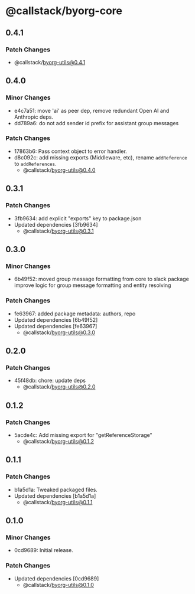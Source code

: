 # @callstack/byorg-core

## 0.4.1

### Patch Changes

- @callstack/byorg-utils@0.4.1

## 0.4.0

### Minor Changes

- e4c7a51: move 'ai' as peer dep, remove redundant Open AI and Anthropic deps.
- dd789a6: do not add sender id prefix for assistant group messages

### Patch Changes

- 17863b6: Pass context object to error handler.
- d8c092c: add missing exports (Middleware, etc), rename `addReference` to `addReferences`.
  - @callstack/byorg-utils@0.4.0

## 0.3.1

### Patch Changes

- 3fb9634: add explicit "exports" key to package.json
- Updated dependencies [3fb9634]
  - @callstack/byorg-utils@0.3.1

## 0.3.0

### Minor Changes

- 6b49f52: moved group message formatting from core to slack package
  improve logic for group message formatting and entity resolving

### Patch Changes

- fe63967: added package metadata: authors, repo
- Updated dependencies [6b49f52]
- Updated dependencies [fe63967]
  - @callstack/byorg-utils@0.3.0

## 0.2.0

### Patch Changes

- 45f48db: chore: update deps
  - @callstack/byorg-utils@0.2.0

## 0.1.2

### Patch Changes

- 5acde4c: Add missing export for "getReferenceStorage"
  - @callstack/byorg-utils@0.1.2

## 0.1.1

### Patch Changes

- b1a5d1a: Tweaked packaged files.
- Updated dependencies [b1a5d1a]
  - @callstack/byorg-utils@0.1.1

## 0.1.0

### Minor Changes

- 0cd9689: Initial release.

### Patch Changes

- Updated dependencies [0cd9689]
  - @callstack/byorg-utils@0.1.0
